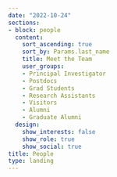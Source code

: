 ```yaml
---
date: "2022-10-24"
sections:
- block: people
  content:
    sort_ascending: true
    sort_by: Params.last_name
    title: Meet the Team
    user_groups:
    - Principal Investigator
    - Postdocs
    - Grad Students
    - Research Assistants
    - Visitors
    - Alumni
    - Graduate Alumni
  design:
    show_interests: false
    show_role: true
    show_social: true
title: People
type: landing
---
```

